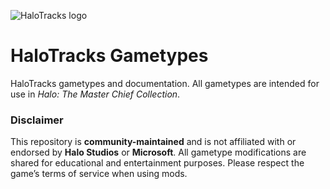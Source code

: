 ![HaloTracks logo](https://halotracks.org/branding/logo.png)
# HaloTracks Gametypes
HaloTracks gametypes and documentation. All gametypes are intended for use in *Halo: The Master Chief Collection*.

### Disclaimer
This repository is **community-maintained** and is not affiliated with or endorsed by **Halo Studios** or **Microsoft**. All gametype modifications are shared for educational and entertainment purposes. Please respect the game’s terms of service when using mods.